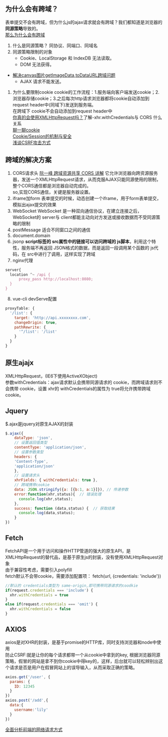 ## 为什么会有跨域？
表单提交不会有跨域，但为什么js的ajax请求就会有跨域？我们都知道是浏览器的**同源策略**导致的。  
[那么为什么会有跨域](https://segmentfault.com/a/1190000015597029)
1. 什么是同源策略？
  同协议、同端口、同域名
1. 同源策略限制的对象
	- Cookie、LocalStorage 和 IndexDB 无法读取。
	- DOM 无法获得。
  - [解决canvas图片getImageData,toDataURL跨域问题](https://www.zhangxinxu.com/wordpress/2018/02/crossorigin-canvas-getimagedata-cors/)
	- AJAX 请求不能发送。
1. 为什么要限制cookie
  cookie的工作流程：1.服务端向客户端发送cookie；2.浏览器存储cookie；3.之后每次http请求浏览器都将cookie自动添加到request header中(同域下)发送到服务端。  
  在跨域下 cookie不会自动添加到request header中  
  [你真的会使用XMLHttpRequest吗？](https://segmentfault.com/a/1190000004322487#articleHeader13)了解-xhr.withCredentials与 CORS 什么关系  
  [聊一聊cookie](https://segmentfault.com/a/1190000004556040#articleHeader6)  
  [Cookie/Session的机制与安全](https://harttle.land/2015/08/10/cookie-session.html)  
  [浅谈CSRF攻击方式](http://www.cnblogs.com/hyddd/archive/2009/04/09/1432744.html)  

## 跨域的解决方案
1. CORS请求头
  [阮一峰 跨域资源共享 CORS 详解](http://www.ruanyifeng.com/blog/2016/04/cors.html)
  它允许浏览器向跨资源服务器，发送一个XMLHttpRequest请求，从而克服AJAX只能同源使用的限制，整个CORS通信都是浏览器自动完成的。  
  so,实现CORS通信，关键是服务器设置。 
1. iframe加form
  表单提交的时候，动态创建一个iframe，用于form表单提交，模拟出ajax提交的效果
1. WebSocket
  WebSocket 是一种双向通信协议，在建立连接之后， WebSocket的 server与 client都能主动向对方发送或接收数据而不受同源策略的限制
1. postMessage
  适合不同窗口之间的通信
1. document.domain
1. jsonp
  **script标签的 src属性中的链接可以访问跨域的 js脚本**，利用这个特性，服务端不再返回 JSON格式的数据，而是返回一段调用某个函数的 js代码，在 src中进行了调用，这样实现了跨域
1. nginx代理
```js
server{
  location ^~ /api {
      proxy_pass http://localhost:8080;
  }    
}
```
8. vue-cli devServe配置
```js
proxyTable: {
  '/list': {
    target: 'http://api.xxxxxxxx.com',
    changeOrigin: true,
    pathRewrite: {
      '^/list': '/list'
    }
  }
}
```
## 原生ajajx
XMLHttpRequest，(IE6下使用ActiveXObject)  
参数withCredentials：ajax请求默认会携带同源请求的 cookie，而跨域请求则不会携带 cookie，设置 xhr的 withCredentials的属性为 true将允许携带跨域 cookie。  
## Jquery
$.ajax是jquery对原生AJAX的封装
```js
$.ajax({
    dataType: 'json', 
    // 设置返回值类型
    contentType: 'application/json', 
    // 设置参数类型
    headers: {
    'Content-Type',
    'application/json'
    },
    // 设置请求头
    xhrFields: { withCredentials: true }, 
    // 跨域携带cookie
    data: JSON.stringify({a: [{b:1, a:1}]}), // 传递参数
    error:function(xhr,status){  // 错误处理
      console.log(xhr,status);
    },
    success: function (data,status) {  // 获取结果
      console.log(data,status);
    }
})
```
## Fetch
FetchAPI是一个用于访问和操作HTTP管道的强大的原生API，是XMLHttpRequest的替代品，是基于原生js的封装，没有使用XMLHttpRequest对象  
由于兼容性考虑，需要引入polyfill  
fetch默认不会带cookie，需要添加配置项： fetch(url, {credentials: 'include'})
```js
//默认的 credentials类型为 same-origin,即可携带同源请求的coodkie
if(request.credentials === 'include') {
  xhr.withCredentials = true
} 
else if(request.credentials === 'omit') {
  xhr.withCredentials = false
}
```
## AXIOS
axios是对XHR的封装，是基于promise的HTTP库，同时支持浏览器和node中使用  
防止CSRF:就是让你的每个请求都带一个从cookie中拿到的key, 根据浏览器同源策略，假冒的网站是拿不到你cookie中得key的，这样，后台就可以轻松辨别出这个请求是否是用户在假冒网站上的误导输入，从而采取正确的策略。
```js
axios.get('/user', {
  params: {
    ID: 12345
  }
})
axios.post('/add',{
  data:{
    username:'lily'
  }
})
```
[全面分析前端的网络请求方式](https://mp.weixin.qq.com/s/x4YM3TtToN29k4piJlppug)